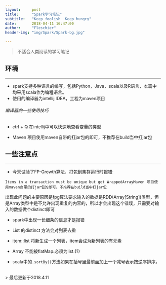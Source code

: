 ```yaml
---
layout:     post
title:      "Spark学习笔记"
subtitle:   "Keep foolish  Keep hungry"
date:       2018-04-11 16:47:00
author:     "Fleschier"
header-img: "img/Spark/Spark-bg.jpg"

---
```

> 不适合人类阅读的学习笔记

## 环境
---
- spark支持多种语言的编写，包括Python，Java，scala以及R语言，本篇中均采用scala作为编程语言。
- 使用的编译器为intellij IDEA，工程为maven项目

###### 编译器的一些使用技巧

- ctrl + Q 在intellij中可以快速地查看变量的类型

- Maven 项目使用maven自带的打jar包的即可，不推荐在build当中打jar包

## 一些注意点
---

- 今天试验了FP-Growth算法，打包到集群运行时报错:
```
Items in a transaction must be unique but got WrappedArrayMaven 项目使用maven自带的打jar包的即可，不推荐在build当中打jar包
```
出现此问题的主要原因是fpg算法要求输入的数据是RDD(Array[String])类型，但是Array类型中是不允许出现重复的内容的，所以才会出现这个错误，只需要对输入的数据做个distinct即可

- spark中出现一长细条的信息才是报错

- List 的distinct 方法会对列表去重

- item::list 将新生成一个列表，item会成为新列表的有元素

- Array 不能被flatMap.必须为list.(?)

- scala中的`.sortBy()`方法如果在括号里最前面加上一个减号表示按逆序排序。

<br>
> 最后更新于2018.4.11